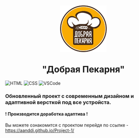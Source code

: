 <p align="center">
  <img src="img/logo.png" alt=""  height= "150px" align="center">
  <h1 align="center">"Добрая Пекарня"</h1>

</p>

![HTML](https://img.shields.io/badge/HTML5-F07427?style=for-the-badge&logo=html5&logoColor=white)
![CSS](https://img.shields.io/badge/CSS3-52A7FC?style=for-the-badge&logo=css3&logoColor=white)
![VSCode](https://img.shields.io/badge/Visual_Studio_Code-0078D4?style=for-the-badge&logo=visual%20studio%20code&logoColor=white)


<h3>Обновленный проект с современным дизайном и адаптивной версткой под все устройста.</h3>
<h4>! Производится доработка адаптива !</h4>


Вы можете ознакомится с проектом перейдя по ссылке - https://aanddi.github.io/Project-1/

